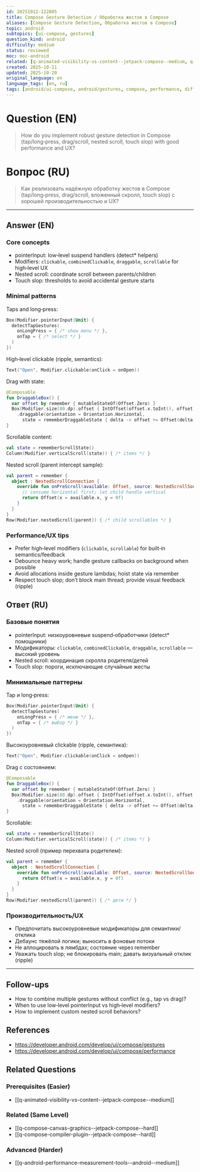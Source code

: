 ```yaml
---
id: 20251012-122805
title: Compose Gesture Detection / Обработка жестов в Compose
aliases: [Compose Gesture Detection, Обработка жестов в Compose]
topic: android
subtopics: [ui-compose, gestures]
question_kind: android
difficulty: medium
status: reviewed
moc: moc-android
related: [q-animated-visibility-vs-content--jetpack-compose--medium, q-compose-canvas-graphics--jetpack-compose--hard, q-android-performance-measurement-tools--android--medium]
created: 2025-10-11
updated: 2025-10-20
original_language: en
language_tags: [en, ru]
tags: [android/ui-compose, android/gestures, compose, performance, difficulty/medium]
---
```


# Question (EN)
> How do you implement robust gesture detection in Compose (tap/long‑press, drag/scroll, nested scroll, touch slop) with good performance and UX?

# Вопрос (RU)
> Как реализовать надёжную обработку жестов в Compose (tap/long‑press, drag/scroll, вложенный скролл, touch slop) с хорошей производительностью и UX?

---

## Answer (EN)

### Core concepts
- pointerInput: low‑level suspend handlers (detect* helpers)
- Modifiers: `clickable`, `combinedClickable`, `draggable`, `scrollable` for high‑level UX
- Nested scroll: coordinate scroll between parents/children
- Touch slop: thresholds to avoid accidental gesture starts

### Minimal patterns

Taps and long‑press:
```kotlin
Box(Modifier.pointerInput(Unit) {
  detectTapGestures(
    onLongPress = { /* show menu */ },
    onTap = { /* select */ }
  )
})
```

High‑level clickable (ripple, semantics):
```kotlin
Text("Open", Modifier.clickable(onClick = onOpen))
```

Drag with state:
```kotlin
@Composable
fun DraggableBox() {
  var offset by remember { mutableStateOf(Offset.Zero) }
  Box(Modifier.size(80.dp).offset { IntOffset(offset.x.toInt(), offset.y.toInt()) }
    .draggable(orientation = Orientation.Horizontal,
      state = rememberDraggableState { delta -> offset += Offset(delta, 0f) }))
}
```

Scrollable content:
```kotlin
val state = rememberScrollState()
Column(Modifier.verticalScroll(state)) { /* items */ }
```

Nested scroll (parent intercept sample):
```kotlin
val parent = remember {
  object : NestedScrollConnection {
    override fun onPreScroll(available: Offset, source: NestedScrollSource): Offset {
      // consume horizontal first; let child handle vertical
      return Offset(x = available.x, y = 0f)
    }
  }
}
Row(Modifier.nestedScroll(parent)) { /* child scrollables */ }
```

### Performance/UX tips
- Prefer high‑level modifiers (`clickable`, `scrollable`) for built‑in semantics/feedback
- Debounce heavy work; handle gesture callbacks on background when possible
- Avoid allocations inside gesture lambdas; hoist state via remember
- Respect touch slop; don’t block main thread; provide visual feedback (ripple)

## Ответ (RU)

### Базовые понятия
- pointerInput: низкоуровневые suspend‑обработчики (detect* помощники)
- Модификаторы: `clickable`, `combinedClickable`, `draggable`, `scrollable` — высокий уровень
- Nested scroll: координация скролла родителя/детей
- Touch slop: пороги, исключающие случайные жесты

### Минимальные паттерны

Tap и long‑press:
```kotlin
Box(Modifier.pointerInput(Unit) {
  detectTapGestures(
    onLongPress = { /* меню */ },
    onTap = { /* выбор */ }
  )
})
```

Высокоуровневый clickable (ripple, семантика):
```kotlin
Text("Open", Modifier.clickable(onClick = onOpen))
```

Drag с состоянием:
```kotlin
@Composable
fun DraggableBox() {
  var offset by remember { mutableStateOf(Offset.Zero) }
  Box(Modifier.size(80.dp).offset { IntOffset(offset.x.toInt(), offset.y.toInt()) }
    .draggable(orientation = Orientation.Horizontal,
      state = rememberDraggableState { delta -> offset += Offset(delta, 0f) }))
}
```

Scrollable:
```kotlin
val state = rememberScrollState()
Column(Modifier.verticalScroll(state)) { /* items */ }
```

Nested scroll (пример перехвата родителем):
```kotlin
val parent = remember {
  object : NestedScrollConnection {
    override fun onPreScroll(available: Offset, source: NestedScrollSource): Offset {
      return Offset(x = available.x, y = 0f)
    }
  }
}
Row(Modifier.nestedScroll(parent)) { /* дети */ }
```

### Производительность/UX
- Предпочитать высокоуровневые модификаторы для семантики/отклика
- Дебаунс тяжёлой логики; выносить в фоновые потоки
- Не аллоцировать в лямбдах; состояние через remember
- Уважать touch slop; не блокировать main; давать визуальный отклик (ripple)

---

## Follow-ups
- How to combine multiple gestures without conflict (e.g., tap vs drag)?
- When to use low‑level pointerInput vs high‑level modifiers?
- How to implement custom nested scroll behaviors?

## References
- https://developer.android.com/develop/ui/compose/gestures
- https://developer.android.com/develop/ui/compose/performance

## Related Questions

### Prerequisites (Easier)
- [[q-animated-visibility-vs-content--jetpack-compose--medium]]

### Related (Same Level)
- [[q-compose-canvas-graphics--jetpack-compose--hard]]
- [[q-compose-compiler-plugin--jetpack-compose--hard]]

### Advanced (Harder)
- [[q-android-performance-measurement-tools--android--medium]]

